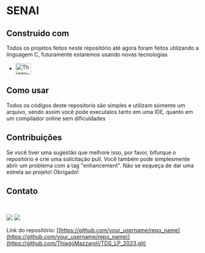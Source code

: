 # SENAI





## Construido com


Todos os projetos feitos neste repositório até agora foram feitos utilizando a linguagem C, futuramente estaremos usando novas tecnologias

*  <img align="center" alt="Thiago-C" height="30" width="40" src="https://cdn.jsdelivr.net/gh/devicons/devicon/icons/c/c-original.svg">


<!-- GETTING STARTED -->
## Como usar

Todos os códigos deste repositorio são simples e utilizam sómente um arquivo, sendo assim você pode executalos tanto em uma IDE, quanto em um compilador online sem dificuldades



<!-- CONTRIBUTING -->
## Contribuições

Se você tiver uma sugestão que melhore isso, por favor, bifurque o repositório e crie uma solicitação pull. Você também pode simplesmente abrir um problema com a tag "enhancement".
Não se esqueça de dar uma estrela ao projeto! Obrigado!


<!-- CONTACT -->
## Contato

  <div align = "style="display: inline_block"><br>

   <a href = "mailto:thiagomazzaroli63@gmail.com"><img src="https://img.shields.io/badge/-Gmail-%23333?style=for-the-badge&logo=gmail&logoColor=white" target="_blank"></a>
  <a href="https://www.linkedin.com/in/thiago-mazzaroli-13b8a72a2/" target="_blank"><img src="https://img.shields.io/badge/-LinkedIn-%230077B5?style=for-the-badge&logo=linkedin&logoColor=white" target="_blank"></a> 

</div>

Link do repositório: [[https://github.com/your_username/repo_name](https://github.com/your_username/repo_name)](https://github.com/ThiagoMazzaroli/TDS_LP_2023.git)



